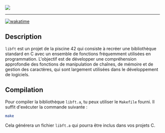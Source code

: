 <img src="https://i.imgur.com/KqgSnxU.png"/>

---

[![wakatime](https://wakatime.com/badge/github/eliamd/42_libft.svg)](https://wakatime.com/badge/github/eliamd/42_libft)

## Description

`libft` est un projet de la piscine 42 qui consiste à recréer une bibliothèque standard en C avec un ensemble de fonctions fréquemment utilisées en programmation. L'objectif est de développer une compréhension approfondie des fonctions de manipulation de chaînes, de mémoire et de gestion des caractères, qui sont largement utilisées dans le développement de logiciels.

## Compilation

Pour compiler la bibliothèque `libft.a`, tu peux utiliser le `Makefile` fourni. Il suffit d'exécuter la commande suivante :

```bash
make
```

Cela générera un fichier `libft.a` qui pourra être inclus dans vos projets C.
